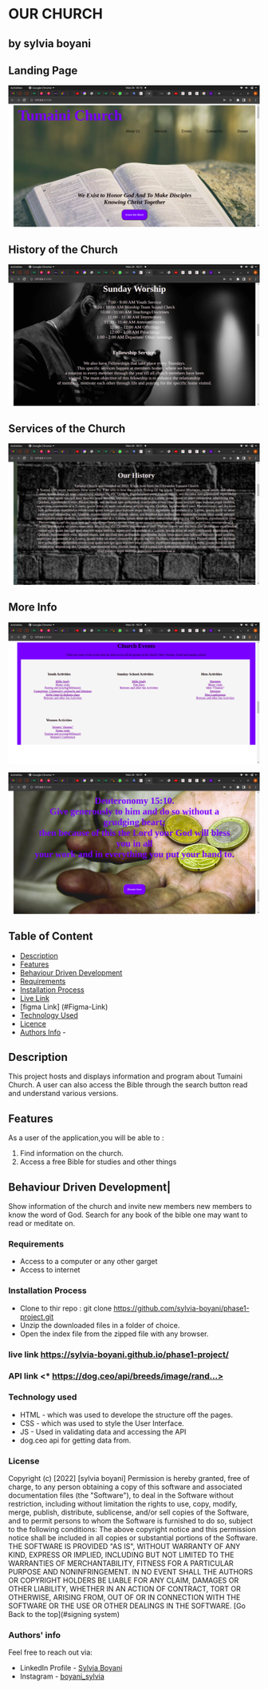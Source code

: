 # OUR CHURCH

## by sylvia boyani

## Landing Page

![image](./assets/images/landing.png)

## History of the Church

![image](./assets/images/Screenshot%20from%202022-06-26%2018-21-41.png)

## Services of the Church

![image](./assets/images/screnshot2.png)

## More Info

![image](./assets/images/screenshot3.png)
 
 ![image](./assets/images/screenshot4.png)

## Table of Content

- [Description](#description)
- [Features](#features)
- [Behaviour Driven Development](#Behaviour-Driven-Development)
- [Requirements](#requirements)
- [Installation Process](#installation-Process)
- [Live Link](#Live-Link)
- [figma Link] (#Figma-Link)
- [Technology  Used](#technology-Used)
- [Licence](#licence)
- [Authors Info](#Authors-Info) -

## Description

  <p>This project hosts and displays information and program about Tumaini Church. A user can also access the Bible through the search button read and understand various versions.

## Features
As a user of the application,you will be able to :
1. Find information on the church.
1. Access a free Bible for studies and other things
  


## Behaviour Driven Development|

Show information of the church and invite new members new members to know the word of God.
Search for any book of the bible one may want to read or meditate on.

### Requirements

- Access to  a computer or any other garget
- Access to internet

### Installation Process

- Clone to thir repo : git clone <https://github.com/sylvia-boyani/phase1-project.git>
- Unzip the downloaded files in a folder of choice.
- Open the index file from the zipped file with any browser.

### live link <https://sylvia-boyani.github.io/phase1-project/>

### API link <* https://dog.ceo/api/breeds/image/rand...>


### Technology used

- HTML - which was used to develope the structure off the pages.
- CSS - which was used to style the User Interface.
- JS - Used in validating data and accessing the API
- dog.ceo api for getting data from.

### License

 Copyright (c) [2022] [sylvia boyani]
Permission is hereby granted, free of charge, to any person obtaining a copy
of this software and associated documentation files (the "Software"), to deal
in the Software without restriction, including without limitation the rights
to use, copy, modify, merge, publish, distribute, sublicense, and/or sell
copies of the Software, and to permit persons to whom the Software is
furnished to do so, subject to the following conditions:
The above copyright notice and this permission notice shall be included in all
copies or substantial portions of the Software.
THE SOFTWARE IS PROVIDED "AS IS", WITHOUT WARRANTY OF ANY KIND, EXPRESS OR
IMPLIED, INCLUDING BUT NOT LIMITED TO THE WARRANTIES OF MERCHANTABILITY,
FITNESS FOR A PARTICULAR PURPOSE AND NONINFRINGEMENT. IN NO EVENT SHALL THE
AUTHORS OR COPYRIGHT HOLDERS BE LIABLE FOR ANY CLAIM, DAMAGES OR OTHER
LIABILITY, WHETHER IN AN ACTION OF CONTRACT, TORT OR OTHERWISE, ARISING FROM,
OUT OF OR IN CONNECTION WITH THE SOFTWARE OR THE USE OR OTHER DEALINGS IN THE
SOFTWARE.
[Go Back to the top](#signing system)

### Authors' info

Feel free to reach out via:

- LinkedIn Profile - [Sylvia Boyani](https://www.linkedin.com/in/sylvia-boyani)
- Instagram - [boyani_sylvia](https://boyani_sylvia.intagram/)